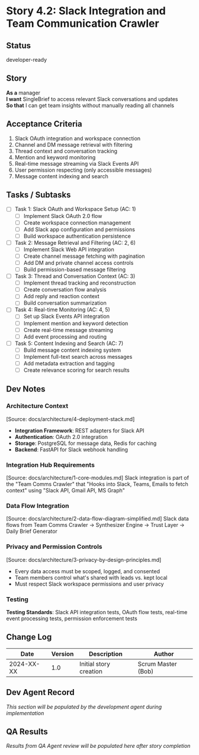 # Story 4.2: Slack Integration and Team Communication Crawler

## Status
developer-ready

## Story
**As a** manager  
**I want** SingleBrief to access relevant Slack conversations and updates  
**So that** I can get team insights without manually reading all channels

## Acceptance Criteria
1. Slack OAuth integration and workspace connection
2. Channel and DM message retrieval with filtering
3. Thread context and conversation tracking
4. Mention and keyword monitoring
5. Real-time message streaming via Slack Events API
6. User permission respecting (only accessible messages)
7. Message content indexing and search

## Tasks / Subtasks
- [ ] Task 1: Slack OAuth and Workspace Setup (AC: 1)
  - [ ] Implement Slack OAuth 2.0 flow
  - [ ] Create workspace connection management
  - [ ] Add Slack app configuration and permissions
  - [ ] Build workspace authentication persistence
- [ ] Task 2: Message Retrieval and Filtering (AC: 2, 6)
  - [ ] Implement Slack Web API integration
  - [ ] Create channel message fetching with pagination
  - [ ] Add DM and private channel access controls
  - [ ] Build permission-based message filtering
- [ ] Task 3: Thread and Conversation Context (AC: 3)
  - [ ] Implement thread tracking and reconstruction
  - [ ] Create conversation flow analysis
  - [ ] Add reply and reaction context
  - [ ] Build conversation summarization
- [ ] Task 4: Real-time Monitoring (AC: 4, 5)
  - [ ] Set up Slack Events API integration
  - [ ] Implement mention and keyword detection
  - [ ] Create real-time message streaming
  - [ ] Add event processing and routing
- [ ] Task 5: Content Indexing and Search (AC: 7)
  - [ ] Build message content indexing system
  - [ ] Implement full-text search across messages
  - [ ] Add metadata extraction and tagging
  - [ ] Create relevance scoring for search results

## Dev Notes

### Architecture Context
[Source: docs/architecture/4-deployment-stack.md]
- **Integration Framework**: REST adapters for Slack API
- **Authentication**: OAuth 2.0 integration
- **Storage**: PostgreSQL for message data, Redis for caching
- **Backend**: FastAPI for Slack webhook handling

### Integration Hub Requirements
[Source: docs/architecture/1-core-modules.md]
Slack integration is part of the "Team Comms Crawler" that "Hooks into Slack, Teams, Emails to fetch context" using "Slack API, Gmail API, MS Graph"

### Data Flow Integration
[Source: docs/architecture/2-data-flow-diagram-simplified.md]
Slack data flows from Team Comms Crawler → Synthesizer Engine → Trust Layer → Daily Brief Generator

### Privacy and Permission Controls
[Source: docs/architecture/3-privacy-by-design-principles.md]
- Every data access must be scoped, logged, and consented
- Team members control what's shared with leads vs. kept local
- Must respect Slack workspace permissions and user privacy

### Testing
**Testing Standards**: Slack API integration tests, OAuth flow tests, real-time event processing tests, permission enforcement tests

## Change Log
| Date | Version | Description | Author |
|------|---------|-------------|---------|
| 2024-XX-XX | 1.0 | Initial story creation | Scrum Master (Bob) |

## Dev Agent Record
*This section will be populated by the development agent during implementation*

## QA Results
*Results from QA Agent review will be populated here after story completion*